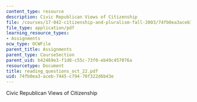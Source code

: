 ```yaml
---
content_type: resource
description: Civic Republican Views of Citizenship
file: /courses/17-042-citizenship-and-pluralism-fall-2003/74fb0ea3aceb7445c79470f322d6b43e_reading_questions_oct_22.pdf
file_type: application/pdf
learning_resource_types:
- Assignments
ocw_type: OCWFile
parent_title: Assignments
parent_type: CourseSection
parent_uid: b42469e3-f1d8-c55c-73f0-eb49c457076a
resourcetype: Document
title: reading_questions_oct_22.pdf
uid: 74fb0ea3-aceb-7445-c794-70f322d6b43e
---
```

Civic Republican Views of Citizenship

